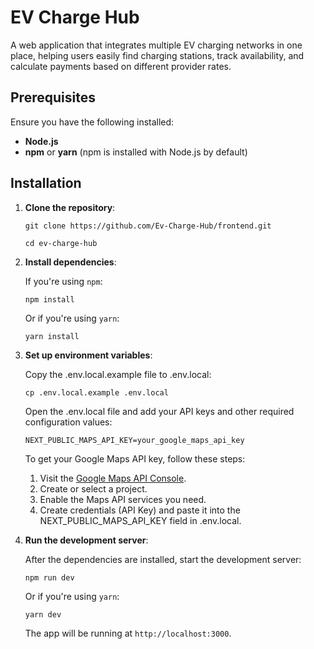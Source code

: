 # EV Charge Hub

A web application that integrates multiple EV charging networks in one place, helping users easily find charging stations, track availability, and calculate payments based on different provider rates.

## Prerequisites

Ensure you have the following installed:

- **Node.js** 
- **npm** or **yarn** (npm is installed with Node.js by default)

## Installation

1. **Clone the repository**:

   ```
   git clone https://github.com/Ev-Charge-Hub/frontend.git
   ```

   ```
   cd ev-charge-hub
   ```

2. **Install dependencies**:

   If you're using `npm`:

   ```
   npm install
   ```

   Or if you're using `yarn`:

   ```
   yarn install
   ```

3. **Set up environment variables**:

    Copy the .env.local.example file to .env.local:

    ```
    cp .env.local.example .env.local
    ```

    Open the .env.local file and add your API keys and other required configuration values:
    ```
    NEXT_PUBLIC_MAPS_API_KEY=your_google_maps_api_key
    ```
    To get your Google Maps API key, follow these steps:
    1. Visit the [Google Maps API Console](https://console.cloud.google.com/google/maps-apis/home?project=versatile-math-449515-q6&hl=en).
    2. Create or select a project.
    3. Enable the Maps API services you need.
    4. Create credentials (API Key) and paste it into the NEXT_PUBLIC_MAPS_API_KEY field in .env.local.


4. **Run the development server**:

   After the dependencies are installed, start the development server:

   ```
   npm run dev
   ```

   Or if you're using `yarn`:

   ```
   yarn dev
   ```

   The app will be running at `http://localhost:3000`.


